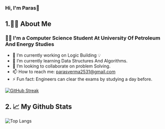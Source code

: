 ### Hi, I'm Paras👋

## 1.:raising_hand_man: About Me 

### :man_student: I'm a Computer Science Student At University Of Petroleum And Energy Studies


- 🔭 I’m currently working on Logic Building :bulb:
- 🌱 I’m currently learning Data Structures And Algorithms.
- 👯 I’m looking to collaborate on problem Solving.
- 📫 How to reach me: parasverma2531@gmail.com
- ⚡ Fun fact: Engineers can clear the exams by studying a day before.

[![GitHub Streak](http://github-readme-streak-stats.herokuapp.com?user=Paras-Verma-2531&theme=gotham&hide_border=true)](https://git.io/streak-stats)

## 2. :chart_with_upwards_trend: My Github Stats

![Top Langs](https://github-readme-stats.vercel.app/api/top-langs/?username=Paras-Verma-2531&theme=rose_pine)

